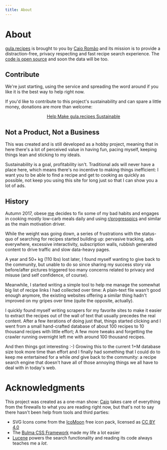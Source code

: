 ```yaml
---
title: About
---
```


# About

[gula.recipes][gula] is brought to you by [Caio Romão][me] and its
mission is to provide a distraction-free, privacy respecting and
fast recipe search experience. The [code is open source][code]
and soon the data will be too.

[gula]: https://gula.recipes
[me]: https://caio.co
[code]: https://github.com/gula-recipes

## Contribute

We're just starting, using the service and spreading the word around
if you like it is the best way to help right now.

If you'd like to contribute to this project's sustainability and can
spare a little money, donations are more than welcome:

<center>
<a href="#fixme" class="button is-primary">Help Make gula.recipes Sustainable</a>
</center>

## Not a Product, Not a Business

This was created and is still developed as a hobby project, meaning
that in here there's a lot of perceived value in having fun, pacing
myself, keeping things lean and sticking to my ideals.

Sustainability is a goal, profitability isn't. Traditional ads will
never have a place here, which means there's no incentive to making
things inefficient: I want you to be able to find a recipe and get to
cooking as quickly as possible, not keep you using this site for long
just so that I can show you a lot of ads.

## History

Autumn 2017, obese [me][me] decides to fix some of my bad habits and
engages in cooking mostly low-carb meals daily and using
[r/progresspics](https://www.reddit.com/r/progresspics/) and similar as
the main motivation driver.

While the weight was going down, a series of frustrations with the
status-quo of searching for recipes started building up: pervasive
tracking, ads everywhere, excessive interactivity, subscription walls,
rubbish generated content to drive traffic and slow data-heavy pages.

A year and 50+ kg (110 lbs) lost later, I found myself wanting to give
back to the community, but unable to do so since sharing my success
story via before/after pictures triggered too many concerns related to
privacy and misuse (and self confidence, of course).

Meanwhile, I started writing a simple tool to help me manage the
somewhat big list of recipe links I had collected over time:
A plain-text file wasn't good enough anymore, the existing websites
offering a similar thing hadn't improved on my gripes over time (quite
the opposite, actually).

I quickly found myself writing scrapers for my favorite sites to make
it easier to extract the recipes out of the wall of text that usually
precedes the real content. After a few iterations of doing just that,
things started clicking and I went from a small hand-crafted database
of about 100 recipes to 10 thousand recipes with little effort; A few
more tweaks and forgetting the crawler running overnight left me with
around 100 thousand recipes.

And then things got interesting :-) Growing this to the current 1+M
database size took more time than effort and I finally had something
that I could do to keep me entertained for a while _and_ give back to
the community: a recipe search engine that doesn't have all of those
annoying things we all have to deal with in today's web.

# Acknowledgments

This project was created as a one-man show: [Caio][me] takes care of
everything from the firewalls to what you are reading right now, but
that's not to say there hasn't been help from tools and third parties:

* SVG Icons come from the [IcoMoon](https://icomoon.io/) free icon pack,
  licensed as [CC BY 4.0](https://creativecommons.org/licenses/by/4.0/)
* The [Bulma CSS Framework](https://bulma.io/) made my life a lot easier
* [Lucene](https://lucene.apache.org/core/) powers the search
  functionality and reading its code always teaches me a _lot_.
